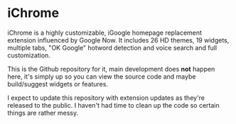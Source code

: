 iChrome
=======

iChrome is a highly customizable, iGoogle homepage replacement extension influenced by Google Now. It includes 26 HD themes, 19 widgets, multiple tabs, "OK Google" hotword detection and voice search and full customization.

This is the Github repository for it, main development does __not__ happen here, it's simply up so you can view the source code and maybe build/suggest widgets or features.

I expect to update this repository with extension updates as they're released to the public.  I haven't had time to clean up the code so certain things are rather messy.
